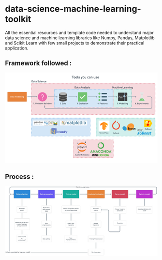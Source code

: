 # data-science-machine-learning-toolkit
All the essential resources and template code needed to understand major data science and machine learning libraries like Numpy, Pandas, Matplotlib and Scikit Learn with few small projects to demonstrate their practical application.

## Framework followed :

![](./images/framework.png "Framework")

## Process : 
![](./images/Process.jpeg "Process")
